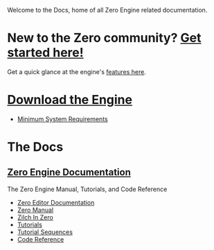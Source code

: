 Welcome to the Docs, home of all Zero Engine related documentation. 

 # New to the Zero community? [Get started here!](https://github.com/zeroengineteam/ZeroDocs/blob/master/getting_started.markdown)
Get a quick glance at the engine's [ features here](https://github.com/zeroengineteam/ZeroDocs/blob/master/getting_started/features.markdown). 

 #  [Download the Engine](https://download.zeroengine.io )
 - [ Minimum System Requirements](https://github.com/zeroengineteam/ZeroDocs/blob/master/getting_started/min_specs.markdown)

 #  The Docs
 ##  [Zero Engine Documentation](https://github.com/zeroengineteam/ZeroDocs/blob/master/zero_editor_documentation.markdown)
The Zero Engine Manual, Tutorials, and Code Reference
 - [Zero Editor Documentation](https://github.com/zeroengineteam/ZeroDocs/blob/master/zero_editor_documentation.markdown)
  - [Zero Manual](https://github.com/zeroengineteam/ZeroDocs/blob/master/zero_editor_documentation/zeromanual.markdown)
   - [Zilch In Zero](https://github.com/zeroengineteam/ZeroDocs/blob/master/zero_editor_documentation/zeromanual/zilch_in_zero.markdown)
  - [Tutorials](https://github.com/zeroengineteam/ZeroDocs/blob/master/zero_editor_documentation/tutorials.markdown)
   - [Tutorial Sequences](https://github.com/zeroengineteam/ZeroDocs/blob/master/zero_editor_documentation/tutorials/tutorial_sequences.markdown)
 - [Code Reference](https://github.com/zeroengineteam/ZeroDocs/blob/master/code_reference.markdown)
